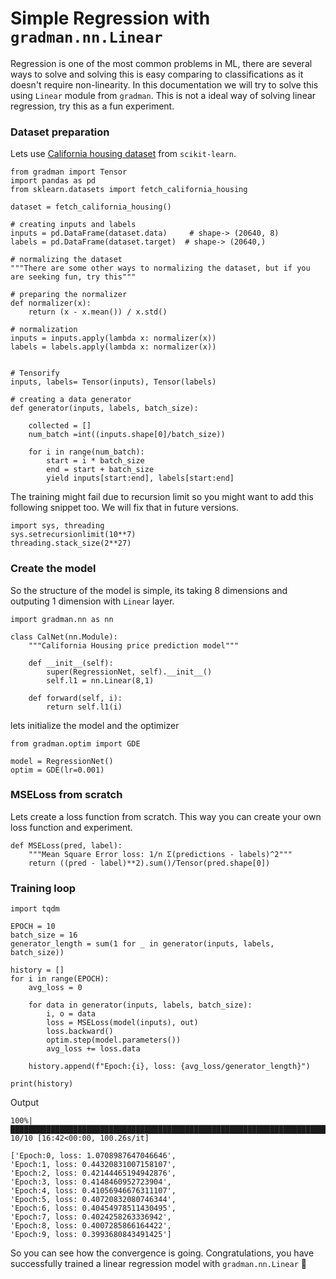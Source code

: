 # Simple Regression with `gradman.nn.Linear`

Regression is one of the most common problems in ML, there are several ways to solve and solving this is easy comparing to classifications as it doesn't require non-linearity.
In this documentation we will try to solve this using `Linear` module from `gradman`. This is not a ideal way of solving linear regression, try this as a fun experiment.

### Dataset preparation 
Lets use [California housing dataset](https://scikit-learn.org/stable/modules/generated/sklearn.datasets.fetch_california_housing.html) from `scikit-learn`.
```python3
from gradman import Tensor
import pandas as pd
from sklearn.datasets import fetch_california_housing

dataset = fetch_california_housing()

# creating inputs and labels 
inputs = pd.DataFrame(dataset.data)     # shape-> (20640, 8)
labels = pd.DataFrame(dataset.target)  # shape-> (20640,)

# normalizing the dataset
"""There are some other ways to normalizing the dataset, but if you are seeking fun, try this"""

# preparing the normalizer
def normalizer(x):
    return (x - x.mean()) / x.std()
    
# normalization
inputs = inputs.apply(lambda x: normalizer(x))
labels = labels.apply(lambda x: normalizer(x))


# Tensorify 
inputs, labels= Tensor(inputs), Tensor(labels)

# creating a data generator
def generator(inputs, labels, batch_size):

    collected = []
    num_batch =int((inputs.shape[0]/batch_size))
    
    for i in range(num_batch):
        start = i * batch_size
        end = start + batch_size
        yield inputs[start:end], labels[start:end]
```

The training might fail due to recursion limit so you might want to add this following snippet too. We will fix that in future versions.
```python3
import sys, threading
sys.setrecursionlimit(10**7)
threading.stack_size(2**27)
```

### Create the model
So the structure of the model is simple, its taking 8 dimensions and outputing 1 dimension with `Linear` layer.

```python3
import gradman.nn as nn

class CalNet(nn.Module):
    """California Housing price prediction model"""
    
    def __init__(self):
        super(RegressionNet, self).__init__()
        self.l1 = nn.Linear(8,1)

    def forward(self, i):
        return self.l1(i)
```
lets initialize the model and the optimizer

```python3
from gradman.optim import GDE

model = RegressionNet()
optim = GDE(lr=0.001)
```

### MSELoss from scratch
Lets create a loss function from scratch. This way you can create your own loss function and experiment. 
```python3
def MSELoss(pred, label):
    """Mean Square Error loss: 1/n Σ(predictions - labels)^2"""
    return ((pred - label)**2).sum()/Tensor(pred.shape[0])
```

### Training loop

```python3
import tqdm 

EPOCH = 10
batch_size = 16
generator_length = sum(1 for _ in generator(inputs, labels, batch_size))

history = []
for i in range(EPOCH):
    avg_loss = 0
    
    for data in generator(inputs, labels, batch_size):
        i, o = data
        loss = MSELoss(model(inputs), out)
        loss.backward()
        optim.step(model.parameters())
        avg_loss += loss.data
        
    history.append(f"Epoch:{i}, loss: {avg_loss/generator_length}")
    
print(history)
```
Output
```
100%|██████████████████████████████████████████████████████████████████████████████████████████████████████| 10/10 [16:42<00:00, 100.26s/it]

['Epoch:0, loss: 1.0708987647046646', 
'Epoch:1, loss: 0.44320831007158107', 
'Epoch:2, loss: 0.42144465194942876', 
'Epoch:3, loss: 0.4148460952723904', 
'Epoch:4, loss: 0.41056946676311107', 
'Epoch:5, loss: 0.40720832080746344', 
'Epoch:6, loss: 0.40454978511430495', 
'Epoch:7, loss: 0.4024258263336942', 
'Epoch:8, loss: 0.4007285866164422', 
'Epoch:9, loss: 0.3993680843491425']
```
So you can see how the convergence is going. Congratulations, you have successfully trained a linear regression model with `gradman.nn.Linear` 🐣
